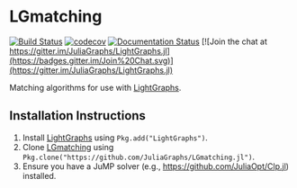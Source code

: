 # LGmatching

[![Build Status](https://travis-ci.org/JuliaGraphs/LGmatching.jl.svg?branch=master)](https://travis-ci.org/JuliaGraphs/LGmatching.jl)
[![codecov](https://codecov.io/gh/JuliaGraphs/LGmatching.jl/branch/master/graph/badge.svg)](https://codecov.io/gh/JuliaGraphs/LGmatching.jl)
[![Documentation Status](https://readthedocs.org/projects/lgmatchingjl/badge/?version=latest)](http://lgmatchingjl.readthedocs.io/en/latest/?badge=latest)
[![Join the chat at https://gitter.im/JuliaGraphs/LightGraphs.jl](https://badges.gitter.im/Join%20Chat.svg)](https://gitter.im/JuliaGraphs/LightGraphs.jl)

Matching algorithms for use with [LightGraphs](https://github.com/JuliaGraphs/LightGraphs.jl).

## Installation Instructions
1.  Install [LightGraphs](https://github.com/JuliaGraphs/LightGraphs.jl) using `Pkg.add("LightGraphs")`.
2.  Clone [LGmatching](https://github.com/JuliaGraphs/LGmatching.jl) using `Pkg.clone("https://github.com/JuliaGraphs/LGmatching.jl")`.
3.  Ensure you have a JuMP solver (e.g., https://github.com/JuliaOpt/Clp.jl) installed.
